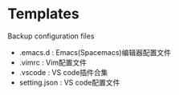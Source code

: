 # Templates
Backup configuration files

- .emacs.d : Emacs(Spacemacs)编辑器配置文件
- .vimrc : Vim配置文件
- .vscode : VS code插件合集
- setting.json : VS code配置文件
